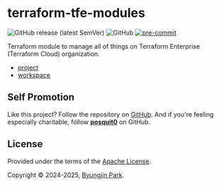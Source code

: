 # terraform-tfe-modules

![GitHub release (latest SemVer)](https://img.shields.io/github/v/release/tedilabs/terraform-tfe-modules?color=blue&sort=semver&style=flat-square)
![GitHub](https://img.shields.io/github/license/tedilabs/terraform-tfe-modules?color=blue&style=flat-square)
[![pre-commit](https://img.shields.io/badge/pre--commit-enabled-brightgreen?logo=pre-commit&logoColor=white&style=flat-square)](https://github.com/pre-commit/pre-commit)

Terraform module to manage all of things on Terraform Enterprise (Terraform Cloud) organization.

- [project](./modules/project/)
- [workspace](./modules/workspace/)


## Self Promotion

Like this project? Follow the repository on [GitHub](https://github.com/tedilabs/terraform-tfe-modules). And if you're feeling especially charitable, follow **[posquit0](https://github.com/posquit0)** on GitHub.


## License

Provided under the terms of the [Apache License](LICENSE).

Copyright © 2024-2025, [Byungjin Park](https://www.posquit0.com).